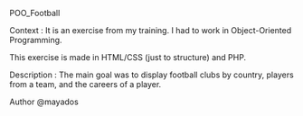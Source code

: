 POO_Football

Context :
It is an exercise from my training. I had to work in Object-Oriented Programming.

This exercise is made in HTML/CSS (just to structure) and PHP.

Description :
The main goal was to display football clubs by country, players from a team, and the careers of a player.


Author @mayados
